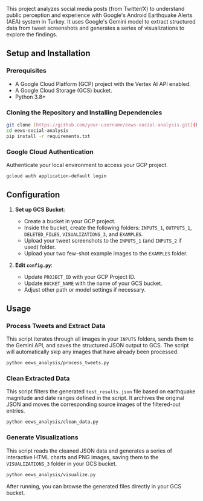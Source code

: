 This project analyzes social media posts (from Twitter/X) to understand public perception and experience with Google's Android Earthquake Alerts (AEA) system in Turkey. It uses Google's Gemini model to extract structured data from tweet screenshots and generates a series of visualizations to explore the findings.


## Setup and Installation

### Prerequisites

-   A Google Cloud Platform (GCP) project with the Vertex AI API enabled.
-   A Google Cloud Storage (GCS) bucket.
-   Python 3.8+

### Cloning the Repository and Installing Dependencies

```bash
git clone [https://github.com/your-username/eews-social-analysis.git](https://github.com/your-username/eews-social-analysis.git)
cd eews-social-analysis
pip install -r requirements.txt
```

### Google Cloud Authentication

Authenticate your local environment to access your GCP project.

```bash
gcloud auth application-default login
```

## Configuration

1.  **Set up GCS Bucket**:
    * Create a bucket in your GCP project.
    * Inside the bucket, create the following folders: `INPUTS_1`, `OUTPUTS_1`, `DELETED_FILES`, `VISUALIZATIONS_3`, and `EXAMPLES`.
    * Upload your tweet screenshots to the `INPUTS_1` (and `INPUTS_2` if used) folder.
    * Upload your two few-shot example images to the `EXAMPLES` folder.

2.  **Edit `config.py`**:
    * Update `PROJECT_ID` with your GCP Project ID.
    * Update `BUCKET_NAME` with the name of your GCS bucket.
    * Adjust other path or model settings if necessary.

## Usage

### Process Tweets and Extract Data

This script iterates through all images in your `INPUTS` folders, sends them to the Gemini API, and saves the structured JSON output to GCS. The script will automatically skip any images that have already been processed.

```bash
python eews_analysis/process_tweets.py
```

### Clean Extracted Data

This script filters the generated `test_results.json` file based on earthquake magnitude and date ranges defined in the script. It archives the original JSON and moves the corresponding source images of the filtered-out entries.

```bash
python eews_analysis/clean_data.py
```

### Generate Visualizations

This script reads the cleaned JSON data and generates a series of interactive HTML charts and PNG images, saving them to the `VISUALIZATIONS_3` folder in your GCS bucket.

```bash
python eews_analysis/visualize.py
```
After running, you can browse the generated files directly in your GCS bucket.
